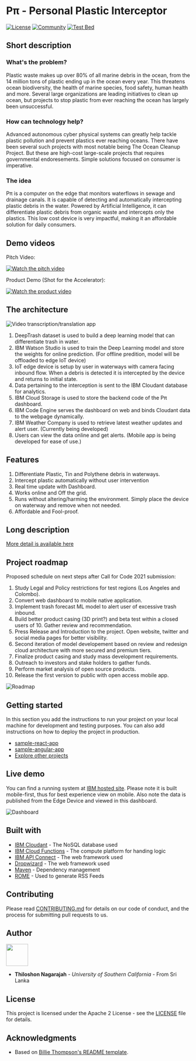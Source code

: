 # Pπ - Personal Plastic Interceptor

[![License](https://img.shields.io/badge/License-Apache2-blue.svg)](https://www.apache.org/licenses/LICENSE-2.0) [![Community](https://img.shields.io/badge/Join-Community-blue)](https://developer.ibm.com/callforcode/solutions/projects/get-started/) [![Test Bed](https://img.shields.io/badge/View-Website-blue)](https://ppi-storage.s3-web.us-east.cloud-object-storage.appdomain.cloud)


## Short description

### What's the problem?

Plastic waste makes up over 80% of all marine debris in the ocean, from the 14 million tons of plastic ending up in the ocean every year. This threatens ocean biodiversity, the health of marine species, food safety, human health and more. Several large organizations are leading initiatives to clean up ocean, but projects to stop plastic from ever reaching the ocean has largely been unsuccessful.

### How can technology help?

Advanced autonomous cyber physical systems can greatly help tackle plastic pollution and prevent plastics ever reaching oceans. There have been several such projects with most notable being The Ocean Cleanup Project. But these are high-cost large-scale projects that requires governmental endoresements. Simple solutions focused on consumer is imperative. 

### The idea

Pπ is a computer on the edge that monitors waterflows in sewage and drainage canals. It is capable of detecting and automatically intercepting plastic debris in the water. Powered by Artificial Intelligence, it can differentiate plastic debris from organic waste and intercepts only the plastics. This low cost device is very impactful, making it an affordable solution for daily consumers.

## Demo videos

Pitch Video:

[![Watch the pitch video](https://raw.githubusercontent.com/thiloshon/Personal-Plastic-Interceptor/main/images/thumb.PNG)](https://youtu.be/WuuJH8ljmIs)

Product Demo (Shot for the Accelerator):

[![Watch the product video](https://raw.githubusercontent.com/thiloshon/Personal-Plastic-Interceptor/main/images/thumb2.PNG)](https://youtu.be/BcF8-4348Gs)


## The architecture

![Video transcription/translation app](https://raw.githubusercontent.com/thiloshon/Personal-Plastic-Interceptor/main/images/architecturedark.png)

1. DeepTrash dataset is used to build a deep learning model that can differentiate trash in water.
2. IBM Watson Studio is used to train the Deep Learning model and store the weights for online prediction. (For offline predition, model will be offloaded to edge IoT device)
3. IoT edge device is setup by user in waterways with camera facing inbound flow. When a debris is detected it is intercepted by the device and returns to initial state.
4. Data pertaining to the interception is sent to the IBM Cloudant database for analytics.
5. IBM Cloud Storage is used to store the backend code of the Pπ dashboard.
6. IBM Code Engine serves the dashboard on web and binds Cloudant data to the webpage dynamically.
7. IBM Weather Company is used to retrieve latest weather updates and alert user. (Currently being developed)
8. Users can view the data online and get alerts. (Mobile app is being developed for ease of use.)

## Features
1. Differentiate Plastic, Tin and Polythene debris in waterways.
2. Intercept plastic automatically without user intervention
3. Real time update with Dashboard.
4. Works online and Off the grid.
5. Runs without altering/harming the environment. Simply place the device on waterway and remove when not needed.
6. Affordable and Fool-proof.

## Long description

[More detail is available here](./docs/DESCRIPTION.md)

## Project roadmap

Proposed schedule on next steps after Call for Code 2021 submission:
1. Study Legal and Policy restrictions for test regions (Los Angeles and Colombo).
2. Convert web dashboard to mobile native application.
3. Implement trash forecast ML model to alert user of excessive trash inbound.
4. Build better product casing (3D print?) and beta test within a closed users of 10. Gather review and recommendation.
5. Press Release and Introduction to the project. Open website, twitter and social media pages for better visibility.
6. Second iteration of model developement based on review and redesign cloud architecture with more secured and premium tiers. 
7. Finalize product casing and study mass development requirements.
8. Outreach to investors and stake holders to gather funds.
9. Perform market analysis of open source products.
10. Release the first version to public with open access mobile app. 


![Roadmap](https://raw.githubusercontent.com/thiloshon/Personal-Plastic-Interceptor/main/images/roadmap.png)

## Getting started

In this section you add the instructions to run your project on your local machine for development and testing purposes. You can also add instructions on how to deploy the project in production.

- [sample-react-app](./sample-react-app/)
- [sample-angular-app](./sample-angular-app/)
- [Explore other projects](https://github.com/upkarlidder/ibmhacks)

## Live demo

You can find a running system at [IBM hosted site](https://ppi-storage.s3-web.us-east.cloud-object-storage.appdomain.cloud). Please note it is built mobile-first, thus for best experience view on mobile. Also note the data is published from the Edge Device and viewed in this dashboard.

![Dashboard](https://raw.githubusercontent.com/thiloshon/Personal-Plastic-Interceptor/main/images/dashboard.jpeg)


## Built with

- [IBM Cloudant](https://cloud.ibm.com/catalog?search=cloudant#search_results) - The NoSQL database used
- [IBM Cloud Functions](https://cloud.ibm.com/catalog?search=cloud%20functions#search_results) - The compute platform for handing logic
- [IBM API Connect](https://cloud.ibm.com/catalog?search=api%20connect#search_results) - The web framework used
- [Dropwizard](http://www.dropwizard.io/1.0.2/docs/) - The web framework used
- [Maven](https://maven.apache.org/) - Dependency management
- [ROME](https://rometools.github.io/rome/) - Used to generate RSS Feeds

## Contributing

Please read [CONTRIBUTING.md](CONTRIBUTING.md) for details on our code of conduct, and the process for submitting pull requests to us.

## Author

<a >
  <img src="https://i1.rgstatic.net/ii/profile.image/634942736330758-1528393553978_Q512/Thiloshon-Nagarajah.jpg" style="width:60px"/>
</a>

- **Thiloshon Nagarajah** - _University of Southern California_ - From Sri Lanka

## License

This project is licensed under the Apache 2 License - see the [LICENSE](LICENSE) file for details.

## Acknowledgments

- Based on [Billie Thompson's README template](https://gist.github.com/PurpleBooth/109311bb0361f32d87a2).
